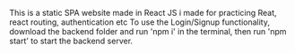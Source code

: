 This is a static SPA website made in React JS i made for practicing Reat, react routing, authentication etc
To use the Login/Signup functionality, download the backend folder and run 'npm i' in the terminal, then run 'npm start' to start the backend server.
